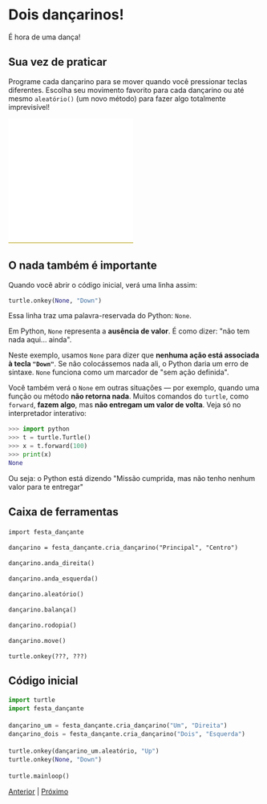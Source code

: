 # Dois dançarinos!

É hora de uma dança!


## Sua vez de praticar

Programe cada dançarino para se mover quando você
pressionar teclas diferentes. Escolha seu movimento favorito para cada
dançarino ou até mesmo `aleatório()` (um novo método) para fazer algo
totalmente imprevisível!

![Dois dançarinos](04_dois_dançarinos.gif "Dois dançarinos")


## O nada também é importante

Quando você abrir o código inicial, verá uma linha assim:

```python
turtle.onkey(None, "Down")
```

Essa linha traz uma palavra-reservada do Python: `None`.

Em Python, `None` representa a **ausência de valor**. É como dizer:
"não tem nada aqui... ainda".

Neste exemplo, usamos `None` para dizer que **nenhuma ação está associada à
tecla `"Down"`**. Se não colocássemos nada ali, o Python daria um erro de
sintaxe. `None` funciona como um marcador de "sem ação definida".

Você também verá o `None` em outras situações — por exemplo, quando uma função
ou método **não retorna nada**. Muitos comandos do `turtle`, como `forward`,
**fazem algo**, mas **não entregam um valor de volta**. Veja só no
interpretador interativo:

```python
>>> import python
>>> t = turtle.Turtle()
>>> x = t.forward(100)
>>> print(x)
None
```

Ou seja: o Python está dizendo "Missão cumprida, mas não tenho nenhum valor
para te entregar"


## Caixa de ferramentas

`import festa_dançante`

`dançarino = festa_dançante.cria_dançarino("Principal", "Centro")`

`dançarino.anda_direita()`

`dançarino.anda_esquerda()`

`dançarino.aleatório()`

`dançarino.balança()`

`dançarino.rodopia()`

`dançarino.move()`

`turtle.onkey(???, ???)`


## Código inicial

```python
import turtle
import festa_dançante

dançarino_um = festa_dançante.cria_dançarino("Um", "Direita")
dançarino_dois = festa_dançante.cria_dançarino("Dois", "Esquerda") 

turtle.onkey(dançarino_um.aleatório, "Up") 
turtle.onkey(None, "Down")

turtle.mainloop()
```


[Anterior](03_eventos.md) | [Próximo](05_compassos.md)
